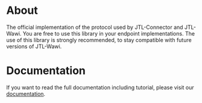 # About

The official implementation of the protocol used by JTL-Connector and JTL-Wawi.
You are free to use this library in your endpoint implementations. 
The use of this library is strongly recommended, to stay compatible with future versions of JTL-Wawi. 

# Documentation

If you want to read the full documentation including tutorial, please visit our [documentation](https://jtl-devguide.readthedocs.io/projects/jtl-connector/en/latest/).
